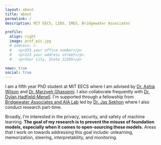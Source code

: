 ```yaml
---
layout: about
title: about
permalink: /
description: MIT EECS, LIDS, IMES, Bridgewater Associates

profile:
  align: right
  image: prof_pic.jpg
  # address: >
  #   <p>555 your office number</p>
  #   <p>123 your address street</p>
  #   <p>Your City, State 12345</p>

news: true
social: true
---
```

 I am a fifth year PhD student at MIT EECS where I am advised by [Dr. Ashia Wilson](https://www.ashiawilson.com/) and [Dr. Marzyeh Ghassemi](http://www.marzyehghassemi.com/). I also collaborate frequently with [Dr. Dylan Hadfield-Menell](https://people.csail.mit.edu/dhm/). I'm supported through a fellowship from [Bridgewater Associates and AIA Lab](https://www.bridgewater.com/) led by [Dr. Jas Sekhon](https://statistics.yale.edu/people/jas-sekhon) where I also conduct research part-time. 
 
 Broadly, I'm interested in the privacy, security, and safety of machine learning. **The goal of my research is to prevent the misuse of foundation models, especially when it comes to open-sourcing these models.** Areas that I work on towards addressing this goal include: unlearning, memorization, steering, interpretability, and monitoring.


<!-- You can read more about my research agenda and the broad questions I'm interested in [here](FILL IN). -->

<!-- Link to your social media connections, too. This theme is set up to use [Font Awesome icons](http://fortawesome.github.io/Font-Awesome/){:target="\_blank"} and [Academicons](https://jpswalsh.github.io/academicons/){:target="\_blank"}, like the ones below. Add your Facebook, Twitter, LinkedIn, Google Scholar, or just disable all of them. -->
